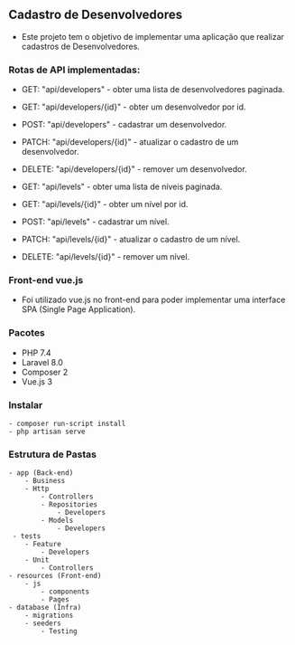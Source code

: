 ## Cadastro de Desenvolvedores
- Este projeto tem o objetivo de implementar uma aplicação que realizar cadastros de Desenvolvedores.

### Rotas de API implementadas:
- GET: "api/developers" - obter uma lista de desenvolvedores paginada.
- GET: "api/developers/{id}" - obter um desenvolvedor por id.
- POST: "api/developers" - cadastrar um desenvolvedor.
- PATCH: "api/developers/{id}" - atualizar o cadastro de um desenvolvedor.
- DELETE: "api/developers/{id}" - remover um desenvolvedor.


- GET: "api/levels" - obter uma lista de níveis paginada.
- GET: "api/levels/{id}" - obter um nível por id.
- POST: "api/levels" - cadastrar um nível.
- PATCH: "api/levels/{id}" - atualizar o cadastro de um nível.
- DELETE: "api/levels/{id}" - remover um nível.

### Front-end vue.js
- Foi utilizado vue.js no front-end para poder implementar uma interface SPA (Single Page Application).

### Pacotes
- PHP 7.4
- Laravel 8.0
- Composer 2
- Vue.js 3

### Instalar
    - composer run-script install
    - php artisan serve

### Estrutura de Pastas
    - app (Back-end)
        - Business
        - Http 
            - Controllers
            - Repositories
                - Developers
            - Models
                - Developers
     - tests
        - Feature
            - Developers
        - Unit
            - Controllers
    - resources (Front-end)
        - js
            - components
            - Pages
    - database (Infra)
        - migrations
        - seeders
            - Testing
   
